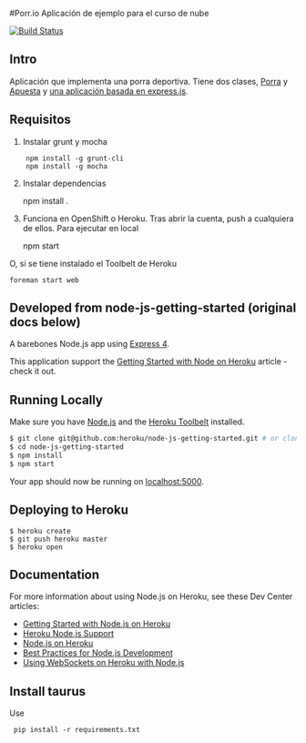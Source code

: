 #Porr.io Aplicación de ejemplo para el curso de nube

[![Build Status](https://travis-ci.org/JJ/node-app-cc.svg?branch=master)](https://travis-ci.org/JJ/node-app-cc)

## Intro

Aplicación que implementa una porra deportiva. Tiene dos clases,
[Porra](http://jj.github.io/node-app-cc/docs/Porra.html) y
[Apuesta](http://jj.github.io/node-app-cc/docs/Apuesta.html) y [una
aplicación basada en express.js](http://jj.github.io/node-app-cc/docs/index.html). 


## Requisitos

1. Instalar grunt y mocha

```
	npm install -g grunt-cli
	npm install -g mocha
```

2. Instalar dependencias

	npm install .

3. Funciona en OpenShift o Heroku. Tras abrir la cuenta, push a cualquiera de ellos. Para ejecutar en local

	npm start

O, si se tiene instalado el Toolbelt de Heroku

	foreman start web





## Developed from node-js-getting-started (original docs below)

A barebones Node.js app using [Express 4](http://expressjs.com/).

This application support the
[Getting Started with Node on Heroku](https://devcenter.heroku.com/articles/getting-started-with-nodejs)
article - check it out.  

## Running Locally

Make sure you have [Node.js](http://nodejs.org/) and the [Heroku Toolbelt](https://toolbelt.heroku.com/) installed.

```sh
$ git clone git@github.com:heroku/node-js-getting-started.git # or clone your own fork
$ cd node-js-getting-started
$ npm install
$ npm start
```

Your app should now be running on [localhost:5000](http://localhost:5000/).

## Deploying to Heroku

```
$ heroku create
$ git push heroku master
$ heroku open
```

## Documentation

For more information about using Node.js on Heroku, see these Dev Center articles:

- [Getting Started with Node.js on Heroku](https://devcenter.heroku.com/articles/getting-started-with-nodejs)
- [Heroku Node.js Support](https://devcenter.heroku.com/articles/nodejs-support)
- [Node.js on Heroku](https://devcenter.heroku.com/categories/nodejs)
- [Best Practices for Node.js Development](https://devcenter.heroku.com/articles/node-best-practices)
- [Using WebSockets on Heroku with Node.js](https://devcenter.heroku.com/articles/node-websockets)

## Install taurus

Use 

     pip install -r requirements.txt
